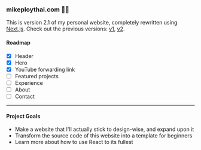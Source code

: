 ### mikeploythai.com ✌🏼
This is version 2.1 of my personal website, completely rewritten using [Next.js](https://nextjs.org).  Check out the previous versions: [v1](https://github.com/mikeploythai/mikeploythai.com-v1), [v2](https://github.com/mikeploythai/mikeploythai.com-v2).

#### Roadmap
- [x] Header
- [x] Hero
- [x] YouTube forwarding link
- [ ] Featured projects
- [ ] Experience
- [ ] About
- [ ] Contact

---

#### Project Goals
- Make a website that I'll actually stick to design-wise, and expand upon it
- Transform the source code of this website into a template for beginners
- Learn more about how to use React to its fullest
